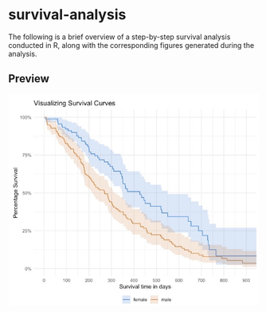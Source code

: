 # survival-analysis

The following is a brief overview of a step-by-step survival analysis conducted in R, along with the corresponding figures generated during the analysis.

## Preview

![Alt text](Images/survival.jpg)
 
